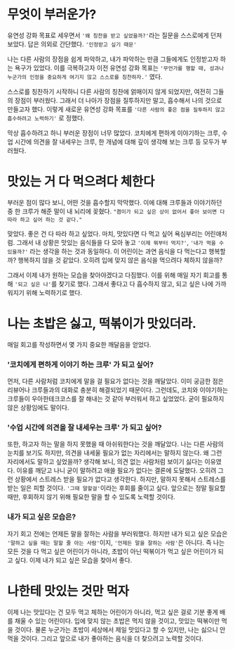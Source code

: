 # 무엇이 부러운가?

유연성 강화 목표로 세우면서 `'왜 칭찬을 받고 싶었을까?'`라는 질문을 스스로에게 던져 보았다. 답은 의외로 간단했다. `'인정받고 싶기 때문'`

나는 다른 사람의 장점을 쉽게 파악하고, 내가 파악하는 만큼 그들에게도 인정받고자 하는 욕구가 있었다. 이를 극복하고자 이전 유연성 강화 목표는 `'무언가를 행할 때, 성과나 누군가의 인정을 중요하게 여기지 않고 스스로를 칭찬하자.'` 였다.

스스로를 칭찬하기 시작하니 다른 사람의 칭찬에 얽매이지 않게 되었지만, 여전히 그들의 장점이 부러웠다. 그래서 더 나아가 장점을 질투하지만 말고, 흡수해서 나의 것으로 만들고자 했다. 이렇게 새로운 유연성 강화 목표를 `'다른 사람의 좋은 점을 질투하지 않고 흡수하려고 노력하기'` 로 정했다.

막상 흡수하려고 하니 부러운 장점이 너무 많았다. 코치에게 편하게 이야기하는 크루, 수업 시간에 의견을 잘 내세우는 크루, 한 개념에 대해 깊이 생각해 보는 크루 등 모두가 부러웠다.

# 맛있는 거 다 먹으려다 체한다

부러운 점이 많다 보니, 어떤 것을 흡수할지 막막했다. 이에 대해 크루들과 이야기하던 중 한 크루가 해준 말이 내 뇌리에 꽂혔다. `"켬미가 되고 싶은 상이 없어서 좋아 보이면 다 따라 하고 싶어 하는 것 같다."`

맞았다. 좋은 건 다 따라 하고 싶었다. 마치, 맛있다면 다 먹고 싶어 욕심부리는 어린애처럼. 그래서 내 상황은 맛있는 음식들을 다 모아 놓고 `'이제 뭐부터 먹지?'`, `'내가 먹을 수 있을까?'` 라는 생각을 하는 것과 동일하다. 이 어린이는 과연 음식을 다 먹는다고 행복할까? 행복하지 않을 것 같았다. 오히려 입에 맞지 않은 음식을 먹으려다 체하지 않을까?

그래서 이제 내가 원하는 모습을 찾아야겠다고 다짐했다. 이를 위해 매일 자기 회고를 통해 `'되고 싶은 나'`를 찾기로 했다. 그래서 좋다고 다 흡수하지 않고, 되고 싶은 나에 가까워지기 위해 노력하기로 했다.

# 나는 초밥은 싫고, 떡볶이가 맛있더라.

매일 회고를 작성하면서 몇 가지 중요한 깨달음을 얻었다. 

### '코치에게 편하게 이야기 하는 크루' 가 되고 싶어?

먼저, 다른 사람처럼 코치에게 말을 걸 필요가 없다는 것을 깨달았다. 이미 궁금한 점은 리뷰어나 크루들과의 대화로 충분히 해결되었기 때문이다. 그런데도, 코치와 이야기하는 크루들이 우아한테크코스를 잘 해내는 것 같아 부러워서 하고 싶었었다. 굳이 필요하지 않은 상황임에도 말이다. 

### '수업 시간에 의견을 잘 내세우는 크루' 가 되고 싶어?

또한, 하고자 하는 말을 하지 못했을 때 아쉬워한다는 것을 깨달았다. 나는 다른 사람의 눈치를 보기도 하지만, 의견을 내세울 필요가 없는 자리에서는 말하지 않는다. 왜 그런 자리에서도 말하고 싶었을까? 생각해 보니, 의견 없는 사람처럼 보이기 싫다는 이유였다. 이유를 깨닫고 나니 굳이 말하려고 애쓸 필요가 없다는 결론에 도달했다. 오히려 그런 상황에서 스트레스 받을 필요가 없다고 생각한다. 
하지만, 말하지 못해서 스트레스를 받는 일은 피할 것이다. `'그때 말할걸'`이라는 후회를 줄이고 싶다. 앞으로는 정말 필요할 때만, 후회하지 않기 위해 필요한 말을 할 수 있도록 노력할 것이다. 

### 내가 되고 싶은 모습은?

자기 회고 전에는 언제든 말을 잘하는 사람을 부러워했다. 하지만 내가 되고 싶은 모습은 `'말하고 싶을 때는 말할 줄 아는 사람'`이지, `'언제든 말을 잘하는 사람'`은 아니다. 즉 나는 모든 것을 다 먹고 싶은 어린이가 아니라, 초밥이 아닌 떡볶이가 먹고 싶은 어린이가 되고 싶다. 이제 내가 되고 싶은 모습을 찾아서 좋다.

# 나한테 맛있는 것만 먹자

이제 나는 맛있다는 건 모두 먹고 체하는 어린이가 아니라, 먹고 싶은 걸로 기분 좋게 배를 채울 수 있는 어린이다. 
입에 맞지 않는 초밥은 먹지 않을 것이고, 맛있는 떡볶이만 먹을 것이다. 물론 누군가는 초밥이 세상에서 제일 맛있다고 할 수 있지만, 나는 싫으니 안 먹을 것이다. 
그리고 앞으로 내가 좋아하는 음식을 더 찾으려고 노력할 것이다.
